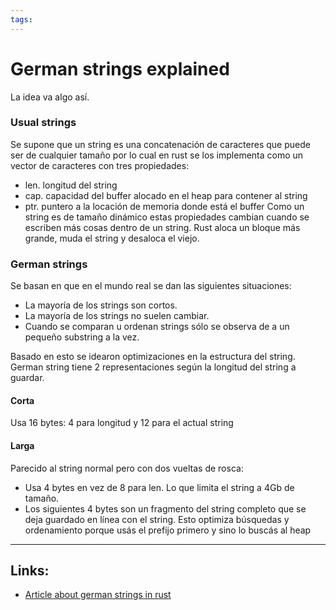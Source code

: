 ```yaml
---
tags:
---
```

# German strings explained

La idea va algo así.
### Usual strings
Se supone que un string es una concatenación de caracteres que puede ser de cualquier tamaño por lo cual en rust se los implementa como un vector de caracteres con tres propiedades:
- len. longitud del string
- cap. capacidad del buffer alocado en el heap para contener al string
- ptr. puntero a la locación de memoria donde está el buffer
Como un string es de tamaño dinámico estas propiedades cambian cuando se escriben más cosas dentro de un string. Rust aloca un bloque más grande, muda el string y desaloca el viejo.

### German strings
Se basan en que en el mundo real se dan las siguientes situaciones:
- La mayoría de los strings son cortos.
- La mayoría de los strings no suelen cambiar.
- Cuando se comparan u ordenan strings sólo se observa de a un pequeño substring a la vez.

Basado en esto se idearon optimizaciones en la estructura del string. German string tiene 2 representaciones según la longitud del string a guardar.

#### Corta

Usa 16 bytes: 4 para longitud y 12 para el actual string

#### Larga

Parecido al string normal pero con dos vueltas de rosca:
- Usa 4 bytes en vez de 8 para len. Lo que limita el string a 4Gb de tamaño.
- Los siguientes 4 bytes son un fragmento del string completo que se deja guardado en línea con el string. Esto optimiza búsquedas y ordenamiento porque usás el prefijo primero y sino lo buscás al heap

---
## Links:
* [Article about german strings in rust](https://tunglevo.com/note/an-optimization-thats-impossible-in-rust/#german-strings)